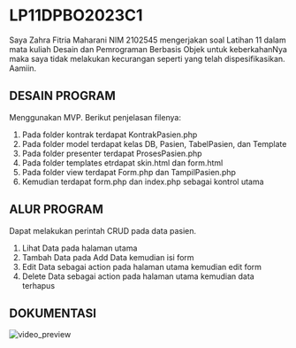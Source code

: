 # LP11DPBO2023C1

Saya Zahra Fitria Maharani NIM 2102545 mengerjakan soal Latihan 11 dalam mata kuliah Desain dan Pemrograman Berbasis Objek untuk keberkahanNya maka saya tidak melakukan kecurangan seperti yang telah dispesifikasikan. Aamiin.

## DESAIN PROGRAM
Menggunakan MVP. Berikut penjelasan filenya:
1. Pada folder kontrak terdapat KontrakPasien.php
2. Pada folder model terdapat kelas DB, Pasien, TabelPasien, dan Template
3. Pada folder presenter terdapat ProsesPasien.php
4. Pada folder templates etrdapat skin.html dan form.html
5. Pada folder view terdapat Form.php dan TampilPasien.php
6. Kemudian terdapat form.php dan index.php sebagai kontrol utama

## ALUR PROGRAM
Dapat melakukan perintah CRUD pada data pasien. 
1. Lihat Data pada halaman utama
2. Tambah Data pada Add Data kemudian isi form
3. Edit Data sebagai action pada halaman utama kemudian edit form
4. Delete Data sebagai action pada halaman utama kemudian data terhapus

## DOKUMENTASI
![video_preview](https://github.com/zahraftrm/LP11DPBO2023C1/assets/100985868/841188bb-47ed-444c-a27d-33aae93d639c)

